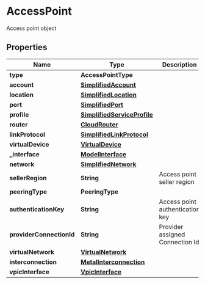 

# AccessPoint

Access point object

## Properties

| Name | Type | Description | Notes |
|------------ | ------------- | ------------- | -------------|
|**type** | **AccessPointType** |  |  [optional] |
|**account** | [**SimplifiedAccount**](SimplifiedAccount.md) |  |  [optional] |
|**location** | [**SimplifiedLocation**](SimplifiedLocation.md) |  |  [optional] |
|**port** | [**SimplifiedPort**](SimplifiedPort.md) |  |  [optional] |
|**profile** | [**SimplifiedServiceProfile**](SimplifiedServiceProfile.md) |  |  [optional] |
|**router** | [**CloudRouter**](CloudRouter.md) |  |  [optional] |
|**linkProtocol** | [**SimplifiedLinkProtocol**](SimplifiedLinkProtocol.md) |  |  [optional] |
|**virtualDevice** | [**VirtualDevice**](VirtualDevice.md) |  |  [optional] |
|**_interface** | [**ModelInterface**](ModelInterface.md) |  |  [optional] |
|**network** | [**SimplifiedNetwork**](SimplifiedNetwork.md) |  |  [optional] |
|**sellerRegion** | **String** | Access point seller region |  [optional] |
|**peeringType** | **PeeringType** |  |  [optional] |
|**authenticationKey** | **String** | Access point authentication key |  [optional] |
|**providerConnectionId** | **String** | Provider assigned Connection Id |  [optional] |
|**virtualNetwork** | [**VirtualNetwork**](VirtualNetwork.md) |  |  [optional] |
|**interconnection** | [**MetalInterconnection**](MetalInterconnection.md) |  |  [optional] |
|**vpicInterface** | [**VpicInterface**](VpicInterface.md) |  |  [optional] |



